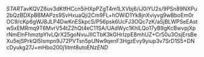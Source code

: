 $START$avKQVZ6uv3dKtfHCcn5iHXpPZgT4m1LXVbj6/iJ0iYU2s/9PSn89NXPu2bQzBDXpBBMAPzs9SvHxuaQji2Cm9FL+hOWiD1Yk8jnXviyvg9wBboEm0rOC9/cKp6gWJ8JLP4DwKnESkpcS/P56psk6UcFJ3OQc7zK/aSjBLWPSeEAstw5xEMRmq9T6MvrV54tZ2hQt4eC11SA/UAdWyc1KhlLQo17yB9gKcBwvpjXprNmElnFhmztpYIvLQrX25goNvuJIlCTbK3kGHrIzpE8mhUZ+Cr50u3OsjErsBeXu5ejSPrkQl5Ismpn9J72PVTsn5pUNw9qenF3HgzEvy9yiup3v7SrD1S5+DNcDyukg27J+mHbo200j1itmt8utoENz$END$
